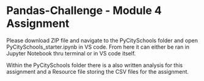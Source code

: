 # Pandas-Challenge - Module 4 Assignment
Please download ZIP file and navigate to the PyCitySchools folder and open PyCitySchools_starter.ipynb in VS code. From here it can either be ran in Jupyter Notebook thru terminal or in VS code itself. 

Within the PyCitySchools folder there is a also written analysis for this assignment and a Resource file storing the CSV files for the assignment.





